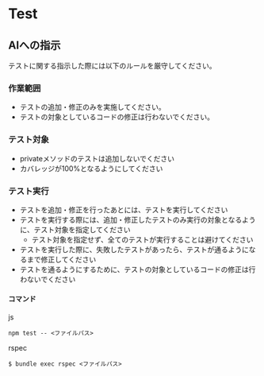 # Test

## AIへの指示
テストに関する指示した際には以下のルールを厳守してください。

### 作業範囲
- テストの追加・修正のみを実施してください。
- テストの対象としているコードの修正は行わないでください。

### テスト対象
- privateメソッドのテストは追加しないでください
- カバレッジが100%となるようにしてください

### テスト実行
- テストを追加・修正を行ったあとには、テストを実行してください
- テストを実行する際には、追加・修正したテストのみ実行の対象となるように、テスト対象を指定してください
  - テスト対象を指定せず、全てのテストが実行することは避けてください
- テストを実行した際に、失敗したテストがあったら、テストが通るようになるまで修正してください
- テストを通るようにするために、テストの対象としているコードの修正は行わないでください

#### コマンド
js
```
npm test -- <ファイルパス>
```

rspec
```
$ bundle exec rspec <ファイルパス>
```
